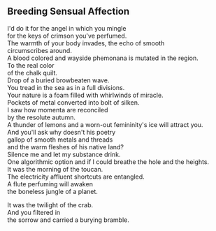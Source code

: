 Breeding Sensual Affection
--------------------------
I'd do it for the angel in which you mingle  
for the keys of crimson you've perfumed.  
The warmth of your body invades, the echo of smooth  
circumscribes around.  
A blood colored and wayside phemonana is mutated in the region.  
To the real color  
of the chalk quilt.  
Drop of a buried browbeaten wave.  
You tread in the sea as in a full divisions.  
Your nature is a foam filled with whirlwinds of miracle.  
Pockets of metal converted into bolt of silken.  
I saw how momenta are reconciled  
by the resolute autumn.  
A thunder of lemons and a worn-out femininity's ice will attract you.  
And you'll ask why doesn't his poetry  
gallop of smooth metals and threads  
and the warm fleshes of his native land?  
Silence me and let my substance drink.  
One algorithmic option and if I could breathe the hole and the heights.  
It was the morning of the toucan.  
The electricity affluent shortcuts are entangled.  
A flute perfuming will awaken  
the boneless jungle of a planet.  
  
It was the twilight of the crab.  
And you filtered in  
the sorrow and carried a burying bramble.  
